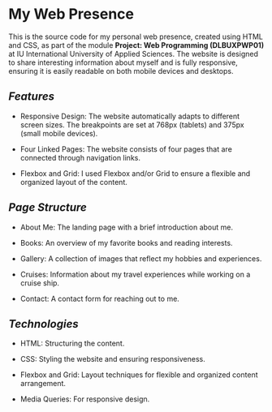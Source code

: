 # My Web Presence 
This is the source code for my personal web presence, created using HTML and CSS, as part of the module **Project: Web Programming (DLBUXPWP01)**
at IU International University of Applied Sciences.
The website is designed to share interesting information about myself and is fully responsive, ensuring it is easily readable on both mobile devices and desktops.

## *Features*
- Responsive Design: The website automatically adapts to different screen sizes. The breakpoints are set at 768px (tablets) and 375px (small mobile devices).

- Four Linked Pages: The website consists of four pages that are connected through navigation links.

- Flexbox and Grid: I used Flexbox and/or Grid to ensure a flexible and organized layout of the content.

## *Page Structure*
- About Me: The landing page with a brief introduction about me.

- Books: An overview of my favorite books and reading interests.

- Gallery: A collection of images that reflect my hobbies and experiences.

- Cruises: Information about my travel experiences while working on a cruise ship.

- Contact: A contact form for reaching out to me.

## *Technologies*
- HTML: Structuring the content.

- CSS: Styling the website and ensuring responsiveness.

- Flexbox and Grid: Layout techniques for flexible and organized content arrangement.

- Media Queries: For responsive design.